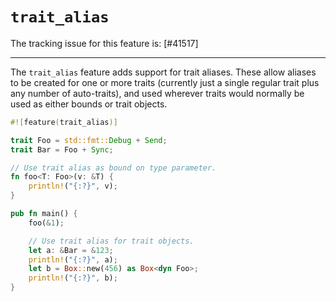 # `trait_alias`

The tracking issue for this feature is: [#41517]

[#41417]: https://github.com/rust-lang/rust/issues/41517

------------------------

The `trait_alias` feature adds support for trait aliases. These allow aliases
to be created for one or more traits (currently just a single regular trait plus
any number of auto-traits), and used wherever traits would normally be used as
either bounds or trait objects.

```rust
#![feature(trait_alias)]

trait Foo = std::fmt::Debug + Send;
trait Bar = Foo + Sync;

// Use trait alias as bound on type parameter.
fn foo<T: Foo>(v: &T) {
    println!("{:?}", v);
}

pub fn main() {
    foo(&1);

    // Use trait alias for trait objects.
    let a: &Bar = &123;
    println!("{:?}", a);
    let b = Box::new(456) as Box<dyn Foo>;
    println!("{:?}", b);
}
```
